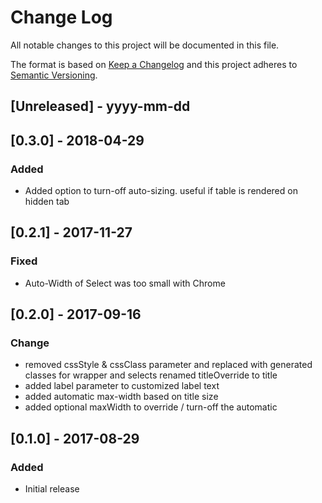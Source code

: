 # Change Log

All notable changes to this project will be documented in this file.

The format is based on [Keep a Changelog](http://keepachangelog.com/)
and this project adheres to [Semantic Versioning](http://semver.org/).

## [Unreleased] - yyyy-mm-dd

## [0.3.0] - 2018-04-29

### Added

- Added option to turn-off auto-sizing. useful if table is rendered on hidden tab

## [0.2.1] - 2017-11-27

### Fixed

- Auto-Width of Select was too small with Chrome

## [0.2.0] - 2017-09-16

### Change

- removed cssStyle & cssClass parameter and replaced with generated classes for wrapper and selects renamed titleOverride to title
- added label parameter to customized label text
- added automatic max-width based on title size
- added optional maxWidth to override / turn-off the automatic

## [0.1.0] - 2017-08-29

### Added

- Initial release
